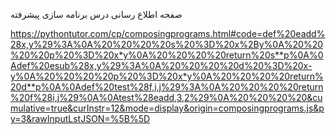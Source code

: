 صفحه اطلاع رسانی درس برنامه سازی پیشرفته

https://pythontutor.com/cp/composingprograms.html#code=def%20eadd%28x,y%29%3A%0A%20%20%20%20s%20%3D%20x%2By%0A%20%20%20%20p%20%3D%20x*y%0A%20%20%20%20return%20s**p%0A%0Adef%20esub%28x,y%29%3A%0A%20%20%20%20d%20%3D%20x-y%0A%20%20%20%20p%20%3D%20x*y%0A%20%20%20%20return%20d**p%0A%0Adef%20test%28f,i,j%29%3A%0A%20%20%20%20return%20f%28i,j%29%0A%0Atest%28eadd,3,2%29%0A%20%20%20%20&cumulative=true&curInstr=12&mode=display&origin=composingprograms.js&py=3&rawInputLstJSON=%5B%5D
